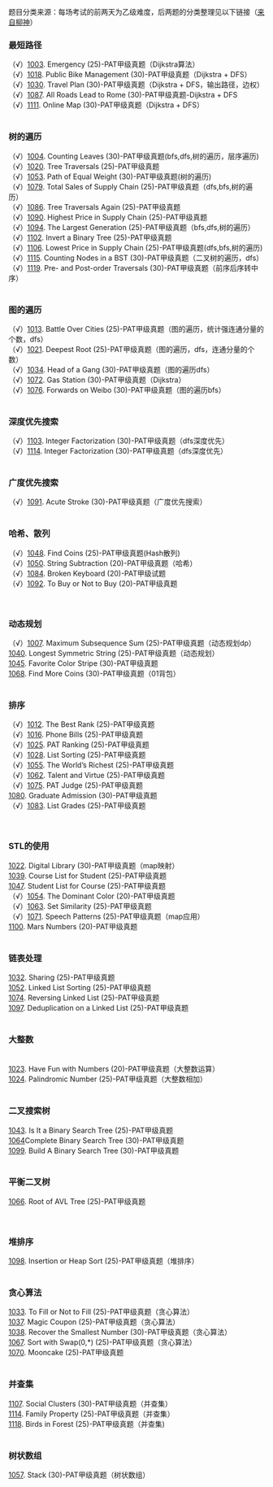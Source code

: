 题目分类来源：每场考试的前两天为乙级难度，后两题的分类整理见以下链接（[来自柳神](https://www.liuchuo.net/archives/2502)）

### 最短路径<br>
（√）[1003](https://pintia.cn/problem-sets/994805342720868352/problems/994805523835109376). Emergency (25)-PAT甲级真题（Dijkstra算法）<br>
（√）[1018](https://pintia.cn/problem-sets/994805342720868352/problems/994805489282433024). Public Bike Management (30)-PAT甲级真题（Dijkstra + DFS）<br>
（√）[1030](https://pintia.cn/problem-sets/994805342720868352/problems/994805464397627392). Travel Plan (30)-PAT甲级真题（Dijkstra + DFS，输出路径，边权）<br>
（√）[1087](https://pintia.cn/problem-sets/994805342720868352/problems/994805379664297984). All Roads Lead to Rome (30)-PAT甲级真题-Dijkstra + DFS<br>
（√）[1111](https://pintia.cn/problem-sets/994805342720868352/problems/994805358663417856). Online Map (30)-PAT甲级真题（Dijkstra + DFS）<br><br>

### 树的遍历<br>
（√）[1004](https://pintia.cn/problem-sets/994805342720868352/problems/994805521431773184). Counting Leaves (30)-PAT甲级真题(bfs,dfs,树的遍历，层序遍历)<br>
（√）[1020](https://pintia.cn/problem-sets/994805342720868352/problems/994805485033603072). Tree Traversals (25)-PAT甲级真题<br>
（√）[1053](https://pintia.cn/problem-sets/994805342720868352/problems/994805424153280512). Path of Equal Weight (30)-PAT甲级真题(树的遍历)<br>
（√）[1079](https://pintia.cn/problem-sets/994805342720868352/problems/994805388447170560). Total Sales of Supply Chain (25)-PAT甲级真题（dfs,bfs,树的遍历）<br>
（√）[1086](https://pintia.cn/problem-sets/994805342720868352/problems/994805380754817024). Tree Traversals Again (25)-PAT甲级真题<br>
（√）[1090](https://pintia.cn/problem-sets/994805342720868352/problems/994805376476626944). Highest Price in Supply Chain (25)-PAT甲级真题<br>
（√）[1094](https://pintia.cn/problem-sets/994805342720868352/problems/994805372601090048). The Largest Generation (25)-PAT甲级真题（bfs,dfs,树的遍历）<br>
（√）[1102](https://pintia.cn/problem-sets/994805342720868352/problems/994805365537882112). Invert a Binary Tree (25)-PAT甲级真题<br>
（√）[1106](https://pintia.cn/problem-sets/994805342720868352/problems/994805362341822464). Lowest Price in Supply Chain (25)-PAT甲级真题(dfs,bfs,树的遍历)<br>
（√）[1115](https://pintia.cn/problem-sets/994805342720868352/problems/994805355987451904). Counting Nodes in a BST (30)-PAT甲级真题（二叉树的遍历，dfs）<br>
（√）[1119](https://pintia.cn/problem-sets/994805342720868352/problems/994805353470869504). Pre- and Post-order Traversals (30)-PAT甲级真题（前序后序转中序）<br><br>

### 图的遍历<br>
（√）[1013](https://pintia.cn/problem-sets/994805342720868352/problems/994805500414115840). Battle Over Cities (25)-PAT甲级真题（图的遍历，统计强连通分量的个数，dfs）<br>
（√）[1021](https://pintia.cn/problem-sets/994805342720868352/problems/994805482919673856). Deepest Root (25)-PAT甲级真题（图的遍历，dfs，连通分量的个数）<br>
（√）[1034](https://pintia.cn/problem-sets/994805342720868352/problems/994805456881434624). Head of a Gang (30)-PAT甲级真题（图的遍历dfs）<br>
（√）[1072](https://pintia.cn/problem-sets/994805342720868352/problems/994805396953219072). Gas Station (30)-PAT甲级真题（Dijkstra）<br>
（√）[1076](https://pintia.cn/problem-sets/994805342720868352/problems/994805392092020736). Forwards on Weibo (30)-PAT甲级真题（图的遍历bfs）<br><br>

### 深度优先搜索<br>
（√）[1103](https://pintia.cn/problem-sets/994805342720868352/problems/994805364711604224). Integer Factorization (30)-PAT甲级真题（dfs深度优先）<br>
（√）[1114](https://pintia.cn/problem-sets/994805342720868352/problems/994805364711604224). Integer Factorization (30)-PAT甲级真题（dfs深度优先）
<br><br>

### 广度优先搜索<br>
（√）[1091](https://pintia.cn/problem-sets/994805342720868352/problems/994805375457411072). Acute Stroke (30)-PAT甲级真题（广度优先搜索）<br><br>

### 哈希、散列<br>
（√）[1048](https://pintia.cn/problem-sets/994805342720868352/problems/994805432256675840). Find Coins (25)-PAT甲级真题(Hash散列)<br>
（√）[1050](https://pintia.cn/problem-sets/994805342720868352/problems/994805429018673152). String Subtraction (20)-PAT甲级真题（哈希）<br>
（√）[1084](https://pintia.cn/problem-sets/994805342720868352/problems/994805382902300672). Broken Keyboard (20)-PAT甲级试题<br>
（√）[1092](https://pintia.cn/problem-sets/994805342720868352/problems/994805374509498368). To Buy or Not to Buy (20)-PAT甲级真题<br>
<br><br>

### 动态规划<br>
（√）[1007](https://pintia.cn/problem-sets/994805342720868352/problems/994805514284679168). Maximum Subsequence Sum (25)-PAT甲级真题（动态规划dp）<br>
[1040](https://pintia.cn/problem-sets/994805342720868352/problems/994805446102073344). Longest Symmetric String (25)-PAT甲级真题（动态规划）<br>
[1045](https://pintia.cn/problem-sets/994805342720868352/problems/994805437411475456). Favorite Color Stripe (30)-PAT甲级真题<br>
[1068](https://pintia.cn/problem-sets/994805342720868352/problems/994805402305150976). Find More Coins (30)-PAT甲级真题（01背包）
<br><br>

### 排序<br>
（√）[1012](https://pintia.cn/problem-sets/994805342720868352/problems/994805502658068480). The Best Rank (25)-PAT甲级真题<br>
（√）[1016](https://pintia.cn/problem-sets/994805342720868352/problems/994805493648703488). Phone Bills (25)-PAT甲级真题<br>
（√）[1025](https://pintia.cn/problem-sets/994805342720868352/problems/994805474338127872). PAT Ranking (25)-PAT甲级真题<br>
（√）[1028](https://pintia.cn/problem-sets/994805342720868352/problems/994805468327690240). List Sorting (25)-PAT甲级真题<br>
（√）[1055](https://pintia.cn/problem-sets/994805342720868352/problems/994805421066272768). The World’s Richest (25)-PAT甲级真题<br>
（√）[1062](https://pintia.cn/problem-sets/994805342720868352/problems/994805410555346944). Talent and Virtue (25)-PAT甲级真题<br>
（√）[1075](https://pintia.cn/problem-sets/994805342720868352/problems/994805393241260032). PAT Judge (25)-PAT甲级真题<br>
[1080](https://pintia.cn/problem-sets/994805342720868352/problems/994805387268571136). Graduate Admission (30)-PAT甲级真题<br>
（√）[1083](https://pintia.cn/problem-sets/994805342720868352/problems/994805383929905152). List Grades (25)-PAT甲级真题<br>
<br><br>

### STL的使用<br>
[1022](https://pintia.cn/problem-sets/994805342720868352/problems/994805480801550336). Digital Library (30)-PAT甲级真题（map映射）<br>
[1039](https://pintia.cn/problem-sets/994805342720868352/problems/994805447855292416). Course List for Student (25)-PAT甲级真题<br>
[1047](https://pintia.cn/problem-sets/994805342720868352/problems/994805433955368960). Student List for Course (25)-PAT甲级真题<br>
（√）[1054](https://pintia.cn/problem-sets/994805342720868352/problems/994805422639136768). The Dominant Color (20)-PAT甲级真题<br>
（√）[1063](https://pintia.cn/problem-sets/994805342720868352/problems/994805409175420928). Set Similarity (25)-PAT甲级真题<br>
（√）[1071](https://pintia.cn/problem-sets/994805342720868352/problems/994805398257647616). Speech Patterns (25)-PAT甲级真题（map应用）<br>
[1100](https://pintia.cn/problem-sets/994805342720868352/problems/994805367156883456). Mars Numbers (20)-PAT甲级真题
<br><br>

### 链表处理<br>
[1032](https://pintia.cn/problem-sets/994805342720868352/problems/994805460652113920). Sharing (25)-PAT甲级真题<br>
[1052](https://pintia.cn/problem-sets/994805342720868352/problems/994805425780670464). Linked List Sorting (25)-PAT甲级真题<br>
[1074](https://pintia.cn/problem-sets/994805342720868352/problems/994805394512134144). Reversing Linked List (25)-PAT甲级真题<br>
[1097](https://pintia.cn/problem-sets/994805342720868352/problems/994805369774129152). Deduplication on a Linked List (25)-PAT甲级真题
<br><br>

### 大整数<br><br>
[1023](https://pintia.cn/problem-sets/994805342720868352/problems/994805478658260992). Have Fun with Numbers (20)-PAT甲级真题（大整数运算）<br>
[1024](https://pintia.cn/problem-sets/994805342720868352/problems/994805476473028608). Palindromic Number (25)-PAT甲级真题（大整数相加）
<br><br>

### 二叉搜索树<br>
[1043](https://pintia.cn/problem-sets/994805342720868352/problems/994805440976633856). Is It a Binary Search Tree (25)-PAT甲级真题<br>
[1064](https://pintia.cn/problem-sets/994805342720868352/problems/994805407749357568)Complete Binary Search Tree (30)-PAT甲级真题<br>
[1099](https://pintia.cn/problem-sets/994805342720868352/problems/994805367987355648). Build A Binary Search Tree (30)-PAT甲级真题
<br><br>

### 平衡二叉树<br>
[1066](https://pintia.cn/problem-sets/994805342720868352/problems/994805404939173888). Root of AVL Tree (25)-PAT甲级真题<br>
<br><br>

### 堆排序<br>
[1098](https://pintia.cn/problem-sets/994805342720868352/problems/994805368847187968). Insertion or Heap Sort (25)-PAT甲级真题（堆排序）
<br><br>

### 贪心算法<br>
[1033](https://pintia.cn/problem-sets/994805342720868352/problems/994805458722734080). To Fill or Not to Fill (25)-PAT甲级真题（贪心算法）<br>
[1037](https://pintia.cn/problem-sets/994805342720868352/problems/994805451374313472). Magic Coupon (25)-PAT甲级真题（贪心算法）<br>
[1038](https://pintia.cn/problem-sets/994805342720868352/problems/994805449625288704). Recover the Smallest Number (30)-PAT甲级真题（贪心算法）<br>
[1067](https://pintia.cn/problem-sets/994805342720868352/problems/994805403651522560). Sort with Swap(0,*) (25)-PAT甲级真题（贪心算法）<br>
[1070](https://pintia.cn/problem-sets/994805342720868352/problems/994805399578853376). Mooncake (25)-PAT甲级真题
<br><br>

### 并查集<br>
[1107](https://pintia.cn/problem-sets/994805342720868352/problems/994805361586847744). Social Clusters (30)-PAT甲级真题（并查集）<br>
[1114](https://pintia.cn/problem-sets/994805342720868352/problems/994805356599820288). Family Property (25)-PAT甲级真题（并查集）<br>
[1118](https://pintia.cn/problem-sets/994805342720868352/problems/994805354108403712). Birds in Forest (25)-PAT甲级真题（并查集)
<br><br>

### 树状数组<br>
[1057](https://pintia.cn/problem-sets/994805342720868352/problems/994805417945710592). Stack (30)-PAT甲级真题（树状数组）<br><br>

